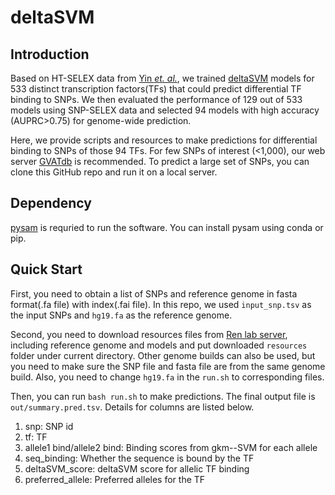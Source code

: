 # deltaSVM

## Introduction
Based on HT-SELEX data from [Yin *et. al.*](https://www.ncbi.nlm.nih.gov/pubmed/28473536), we trained [deltaSVM](https://www.nature.com/articles/ng.3331) models for 533 distinct transcription factors(TFs) that could predict differential TF binding to SNPs. We then evaluated the performance of 129 out of 533 models using SNP-SELEX data and selected 94 models with high accuracy (AUPRC>0.75) for genome-wide prediction.

Here, we provide scripts and resources to make predictions for differential binding to SNPs of those 94 TFs. For few SNPs of interest (<1,000), our web server [GVATdb](http://renlab.sdsc.edu/GVATdb/) is recommended. To predict a large set of SNPs, you can clone this GitHub repo and run it on a local server.

## Dependency
[pysam](https://pysam.readthedocs.io/en/latest/api.html) is requried to run the software. You can install pysam using conda or pip.

## Quick Start
First, you need to obtain a list of SNPs and reference genome in fasta format(.fa file) with index(.fai file). In this repo, we used `input_snp.tsv` as the input SNPs and `hg19.fa` as the reference genome. 

Second, you need to download resources files from [Ren lab server](http://renlab.sdsc.edu/yunjiang/deltaSVM), including reference genome and models and put downloaded `resources` folder under current directory. Other genome builds can also be used, but you need to make sure the SNP file and fasta file are from the same genome build. Also, you need to change `hg19.fa` in the `run.sh` to corresponding files.

Then, you can run `bash run.sh` to make predictions. The final output file is `out/summary.pred.tsv`. Details for columns are listed below.

1. snp: SNP id
2. tf: TF 
3. allele1 bind/allele2 bind: Binding scores from gkm--SVM for each allele
4. seq_binding: Whether the sequence is bound by the TF 
5. deltaSVM_score: deltaSVM score for allelic TF binding  
6. preferred_allele: Preferred alleles for the TF 
